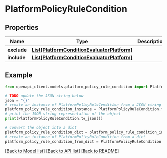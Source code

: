 # PlatformPolicyRuleCondition


## Properties

Name | Type | Description | Notes
------------ | ------------- | ------------- | -------------
**exclude** | [**List[PlatformConditionEvaluatorPlatform]**](PlatformConditionEvaluatorPlatform.md) |  | [optional] 
**include** | [**List[PlatformConditionEvaluatorPlatform]**](PlatformConditionEvaluatorPlatform.md) |  | [optional] 

## Example

```python
from openapi_client.models.platform_policy_rule_condition import PlatformPolicyRuleCondition

# TODO update the JSON string below
json = "{}"
# create an instance of PlatformPolicyRuleCondition from a JSON string
platform_policy_rule_condition_instance = PlatformPolicyRuleCondition.from_json(json)
# print the JSON string representation of the object
print(PlatformPolicyRuleCondition.to_json())

# convert the object into a dict
platform_policy_rule_condition_dict = platform_policy_rule_condition_instance.to_dict()
# create an instance of PlatformPolicyRuleCondition from a dict
platform_policy_rule_condition_from_dict = PlatformPolicyRuleCondition.from_dict(platform_policy_rule_condition_dict)
```
[[Back to Model list]](../README.md#documentation-for-models) [[Back to API list]](../README.md#documentation-for-api-endpoints) [[Back to README]](../README.md)


